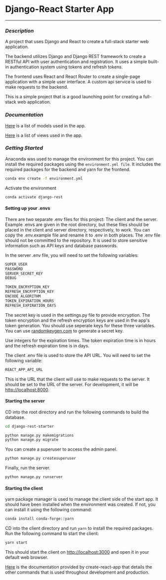 # Django-React Starter App

---

### *Description*

A project that uses Django and React to create a full-stack starter web application.

The backend utilizes Django and Django REST framework to create a RESTful API with user authentication and registration. It uses a simple built-in authentication system using tokens and refresh tokens.

The frontend uses React and React Router to create a single-page application with a simple user interface. A custom api service is used to make requests to the backend.

This is a simple project that is a good launching point for creating a full-stack web application.

### *Documentation*

[Here](/docs/schemas/models.md) is a list of models used in the app.

[Here](/docs/schemas/views.md) is a list of views used in the app.

### *Getting Started*

Anaconda was used to manage the environment for this project. You can install the required packages using the `environment.yml file`. It includes the required packages for the backend and yarn for the frontend.

```bash
conda env create -f environment.yml
```

Activate the environment

```bash
conda activate django-rest
```
#### Setting up your .envs


There are two separate .env files for this project: The client and the server. Example .envs are given in the root directory, but these files should be placed in the client and server directory, respectively, to work. You can copy the .env.example file and rename it to .env in both places. The .env file should not be committed to the repository. It is used to store sensitive information such as API keys and database passwords.

In the server .env file, you will need to set the following variables:
```bash
SUPER_USER
PASSWORD
SERVER_SECRET_KEY
DEBUG

TOKEN_ENCRYPTION_KEY
REFRESH_ENCRYPTION_KEY
ENCODE_ALGORITHM
TOKEN_EXPIRATION_HOURS
REFRESH_EXPIRATION_DAYS
```

The secret key is used in the settings.py file to provide encryption.
The token encryption and the refresh encryption keys are used in the app's token generation. You should use seperate keys for these three variables. You can use [randomkeygen.com](https://randomkeygen.com/) to generate a secret key.

Use integers for the expiration times. The token expiration time is in hours and the refresh expiration time is in days.

The client .env file is used to store the API URL. You will need to set the following variable:

```bash
REACT_APP_API_URL
```

This is the URL that the client will use to make requests to the server. It should be set to the URL of the server. For development, it will be [http://localhost:8000](http://localhost:8000).

#### Starting the server

CD into the root directory and run the following commands to build the database.

```bash
cd django-rest-starter

python manage.py makemigrations
python manage.py migrate
```

You can create a superuser to access the admin panel.

```bash
python manage.py createsuperuser
```

Finally, run the server.

```bash
python manage.py runserver
```

#### Starting the client

yarn package manager is used to manage the client side of the start app. It should have been installed when the environment was created. If not, you can install it using the following command:

```bash
conda install conda-forge::yarn
```

CD into the client directory and run ```yarn``` to install the required packages. Run the following command to start the client:

```bash
yarn start
```

This should start the client on [http://localhost:3000](http://localhost:3000) and open it in your default web browser.

[Here](/docs/getting_started/yarn.md) is the documentation provided by create-react-app that details the other commands that is used throughout development and production.
